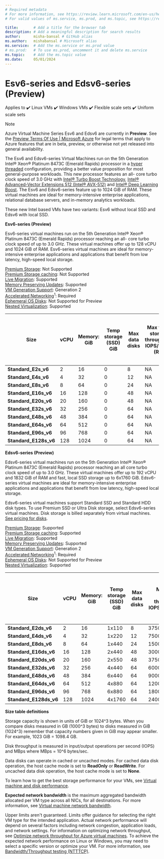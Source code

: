 ```yaml
---
# Required metadata
# For more information, see https://review.learn.microsoft.com/en-us/help/platform/learn-editor-add-metadata?branch=main
# For valid values of ms.service, ms.prod, and ms.topic, see https://review.learn.microsoft.com/en-us/help/platform/metadata-taxonomies?branch=main

title:       # Add a title for the browser tab
description: # Add a meaningful description for search results
author:      misha-bansal # GitHub alias
ms.author:   mishabansal # Microsoft alias
ms.service:  # Add the ms.service or ms.prod value
# ms.prod:   # To use ms.prod, uncomment it and delete ms.service
ms.topic:    # Add the ms.topic value
ms.date:     05/01/2024
---
```


# Esv6-series and Edsv6-series (Preview)

Applies to ✔️ Linux VMs ✔️ Windows VMs ✔️ Flexible scale sets ✔️ Uniform scale sets 

>[!NOTE]
>Azure Virtual Machine Series Esv6 and Edsv6 are currently in **Preview**. See the [Preview Terms Of Use | Microsoft Azure](https://azure.microsoft.com/en-us/support/legal/preview-supplemental-terms/) for legal terms that apply to Azure features that are in beta, preview, or otherwise not yet released into general availability. 

The Esv6 and Edsv6-series Virtual Machines run on the 5th Generation Intel® Xeon® Platinum 8473C (Emerald Rapids) processor in a [hyper threaded](https://www.intel.com/content/www/us/en/architecture-and-technology/hyper-threading/hyper-threading-technology.html) configuration, providing a better value proposition for most general-purpose workloads. This new processor features an all- core turbo clock speed of 3.0 GHz with [Intel® Turbo Boost Technology](https://www.intel.com/content/www/us/en/architecture-and-technology/turbo-boost/turbo-boost-technology.html), [Intel® Advanced-Vector Extensions 512 (Intel® AVX-512)](https://www.intel.com/content/www/us/en/architecture-and-technology/avx-512-overview.html) and [Intel® Deep Learning Boost](https://software.intel.com/content/www/us/en/develop/topics/ai/deep-learning-boost.html). The Esv6 and Edsv6-series feature up to 1024 GiB of RAM. These virtual machines are ideal for memory-intensive enterprise applications, relational database servers, and in-memory analytics workloads. 

These new Intel based VMs have two variants: Esv6 without local SSD and Edsv6 with local SSD.

**Esv6-series (Preview)**

Esv6-series virtual machines run on the 5th Generation Intel® Xeon® Platinum 8473C (Emerald Rapids) processor reaching an all- core turbo clock speed of up to 3.0 GHz. These virtual machines offer up to 128 vCPU and 1024 GiB of RAM. Esv6-series virtual machines are ideal for memory-intensive enterprise applications and applications that benefit from low latency, high-speed local storage.

[Premium Storage](https://learn.microsoft.com/en-us/azure/virtual-machines/premium-storage-performance): Not Supported<br>[Premium Storage caching](https://learn.microsoft.com/en-us/azure/virtual-machines/premium-storage-performance): Not Supported<br>[Live Migration](https://learn.microsoft.com/en-us/azure/virtual-machines/maintenance-and-updates): Supported<br>[Memory Preserving Updates](https://learn.microsoft.com/en-us/azure/virtual-machines/maintenance-and-updates): Supported<br>[VM Generation Support](https://learn.microsoft.com/en-us/azure/virtual-machines/generation-2): Generation 2<br>[Accelerated Networking](https://learn.microsoft.com/en-us/azure/virtual-network/create-vm-accelerated-networking-cli)<sup>1</sup>: Required<br>[Ephemeral OS Disks](https://learn.microsoft.com/en-us/azure/virtual-machines/ephemeral-os-disks): Not Supported for Preview<br>[Nested Virtualization](https://learn.microsoft.com/en-us/virtualization/hyper-v-on-windows/user-guide/nested-virtualization): Supported

| **Size** | **vCPU** | **Memory: GiB** | **Temp storage (SSD) GiB** | **Max data disks** | **Max temp storage throughput: IOPS/MBPS (RR)** | **Max temp storage throughput:  IOPS/MBPS (RW)** | **Max** **uncached Premium SSD and Standard SSD/HDD disk throughput: IOPS/MBps** | **Max burst** **uncached Premium SSD and Standard SSD/HDD disk throughput: IOPS/MBps** | **Max** **uncached Ultra Disk and Premium SSD V2 disk throughput: IOPS/MBps** | **Max burst** **uncached Ultra Disk and Premium SSD V2 disk throughput: IOPS/MBps** | **Max NICs** | **Network bandwidth** |
|---|---|---|---|---|---|---|---|---|---|---|---|---|
| **Standard_E2s_v6** | 2 | 16 | 0 | 8 | NA | NA | 3750/106 | 40000/1250 | 4167/124 | 44444/1463 | 2 | 12500 |
| **Standard_E4s_v6** | 4 | 32 | 0 | 12 | NA | NA | 6400/212 | 40000/1250 | 8333/248 | 52083/1463 | 2 | 12500 |
| **Standard_E8s_v6** | 8 | 64 | 0 | 24 | NA | NA | 12800/424 | 40000/1250 | 16667/496 | 52083/1463 | 4 | 12500 |
| **Standard_E16s_v6** | 16 | 128 | 0 | 48 | NA | NA | 25600/848 | 40000/1250 | 33333/992 | 52083/1463 | 8 | 12500 |
| **Standard_E20s_v6** | 20 | 160 | 0 | 48 | NA | NA | 32000/1060 | 64000/1600 | 41667/1240 | 83333/1872 | 8 | 12500 |
| **Standard_E32s_v6** | 32 | 256 | 0 | 64 | NA | NA | 51200/1696 | 80000/1696 | 66667/1984 | 104167/1984 | 8 | 16000 |
| **Standard_E48s_v6** | 48 | 384 | 0 | 64 | NA | NA | 76800/2544 | 80000/2544 | 100000/2976 | 104167/2976 | 8 | 24000 |
| **Standard_E64s_v6** | 64 | 512 | 0 | 64 | NA | NA | 102400/3392 | 102400/3392 | 133333/3969 | 133333/3969 | 8 | 30000 |
| **Standard_E96s_v6** | 96 | 768 | 0 | 64 | NA | NA | 153600/5088 | 153600/5088 | 200000/5953 | 200000/5953 | 8 | 41000 |
| **Standard_E128s_v6** | 128 | 1024 | 0 | 64 | NA | NA | 204800/6782 | 204800/6782 | 266667/7935 | 266667/7935 | 8 | 54000 |

**Edsv6-series (Preview)**

Edsv6-series virtual machines run on the 5th Generation Intel® Xeon® Platinum 8473C (Emerald Rapids) processor reaching an all core turbo clock speed of up to 3.0 GHz. These virtual machines offer up to 192 vCPU and 1832 GiB of RAM and fast, local SSD storage up to 6x1760 GiB. Edsv6-series virtual machines are ideal for memory-intensive enterprise applications and applications that benefit from low latency, high-speed local storage.

Edsv6-series virtual machines support Standard SSD and Standard HDD disk types. To use Premium SSD or Ultra Disk storage, select Edsv6-series virtual machines. Disk storage is billed separately from virtual machines. [See pricing for disks](https://azure.microsoft.com/pricing/details/managed-disks/).

[Premium Storage](https://learn.microsoft.com/en-us/azure/virtual-machines/premium-storage-performance): Supported<br>[Premium Storage caching](https://learn.microsoft.com/en-us/azure/virtual-machines/premium-storage-performance): Supported<br>[Live Migration](https://learn.microsoft.com/en-us/azure/virtual-machines/maintenance-and-updates): Supported<br>[Memory Preserving Updates](https://learn.microsoft.com/en-us/azure/virtual-machines/maintenance-and-updates): Supported<br>[VM Generation Support](https://learn.microsoft.com/en-us/azure/virtual-machines/generation-2): Generation 2<br>[Accelerated Networking](https://learn.microsoft.com/en-us/azure/virtual-network/create-vm-accelerated-networking-cli)<sup>1</sup>: Required<br>[Ephemeral OS Disks](https://learn.microsoft.com/en-us/azure/virtual-machines/ephemeral-os-disks): Not Supported for Preview<br>[Nested Virtualization](https://learn.microsoft.com/en-us/virtualization/hyper-v-on-windows/user-guide/nested-virtualization): Supported

| **Size** | **vCPU** | **Memory: GiB** | **Temp storage (SSD) GiB** | **Max data disks** | **Max temp storage throughput: IOPS/MBPS (RR)** | **Max temp storage throughput:  IOPS/MBPS (RW)** | **Max** **uncached Premium SSD and Standard SSD/HDD disk throughput: IOPS/MBps** | **Max burst** **uncached Premium SSD and Standard SSD/HDD disk throughput: IOPS/MBps** | **Max** **uncached Ultra Disk and Premium SSD V2 disk throughput: IOPS/MBps** | **Max burst** **uncached Ultra Disk and Premium SSD V2 disk throughput: IOPS/MBps** | **Max NICs** | **Network bandwidth** |
|---|---|---|---|---|---|---|---|---|---|---|---|---|
| **Standard_E2ds_v6** | 2 | 16 | 1x110 | 8 | 37500/180 | 15000/90 | 3750/106 | 40000/1250 | 4167/124 | 44444/1463 | 2 | 12500 |
| **Standard_E4ds_v6** | 4 | 32 | 1x220 | 12 | 75000/360 | 30000/180 | 6400/212 | 40000/1250 | 8333/248 | 52083/1463 | 2 | 12500 |
| **Standard_E8ds_v6** | 8 | 64 | 1x440 | 24 | 150000/720 | 60000/360 | 12800/424 | 40000/1250 | 16667/496 | 52083/1463 | 4 | 12500 |
| **Standard_E16ds_v6** | 16 | 128 | 2x440 | 48 | 300000/1440 | 120000/720 | 25600/848 | 40000/1250 | 33333/992 | 52083/1463 | 8 | 12500 |
| **Standard_E20ds_v6** | 20 | 160 | 2x550 | 48 | 375000/1800 | 150000/900 | 32000/1060 | 64000/1600 | 41667/1240 | 83333/1872 | 8 | 12500 |
| **Standard_E32ds_v6** | 32 | 256 | 4x440 | 64 | 600000/2880 | 240000/1440 | 51200/1696 | 80000/1696 | 66667/1984 | 104167/1984 | 8 | 16000 |
| **Standard_E48ds_v6** | 48 | 384 | 6x440 | 64 | 900000/4320 | 360000/2160 | 76800/2544 | 80000/2544 | 100000/2976 | 104167/2976 | 8 | 24000 |
| **Standard_E64ds_v6** | 64 | 512 | 4x880 | 64 | 1200000/5760 | 480000/2880 | 102400/3392 | 102400/3392 | 133333/3969 | 133333/3969 | 8 | 30000 |
| **Standard_E96ds_v6** | 96 | 768 | 6x880 | 64 | 1800000/8640 | 720000/4320 | 153600/5088 | 153600/5088 | 200000/5953 | 200000/5953 | 8 | 41000 |
| **Standard_E128ds_v6** | 128 | 1024 | 4x1760 | 64 | 2400000/11520 | 960000/5760 | 204800/6782 | 204800/6782 | 266667/7935 | 266667/7935 | 8 | 54000 |

**Size table definitions**

Storage capacity is shown in units of GiB or 1024^3 bytes. When you compare disks measured in GB (1000^3 bytes) to disks measured in GiB (1024^3) remember that capacity numbers given in GiB may appear smaller. For example, 1023 GiB = 1098.4 GB.

Disk throughput is measured in input/output operations per second (IOPS) and MBps where MBps = 10^6 bytes/sec.

Data disks can operate in cached or uncached modes. For cached data disk operation, the host cache mode is set to **ReadOnly** or **ReadWrite**. For uncached data disk operation, the host cache mode is set to **None**.

To learn how to get the best storage performance for your VMs, see [Virtual machine and disk performance](https://learn.microsoft.com/en-us/azure/virtual-machines/disks-performance).

**Expected network bandwidth** is the maximum aggregated bandwidth allocated per VM type across all NICs, for all destinations. For more information, see [Virtual machine network bandwidth](https://learn.microsoft.com/en-us/azure/virtual-network/virtual-machine-network-throughput).

Upper limits aren't guaranteed. Limits offer guidance for selecting the right VM type for the intended application. Actual network performance will depend on several factors including network congestion, application loads, and network settings. For information on optimizing network throughput, see [Optimize network throughput for Azure virtual machines](https://learn.microsoft.com/en-us/azure/virtual-network/virtual-network-optimize-network-bandwidth). To achieve the expected network performance on Linux or Windows, you may need to select a specific version or optimize your VM. For more information, see [Bandwidth/Throughput testing (NTTTCP)](https://learn.microsoft.com/en-us/azure/virtual-network/virtual-network-bandwidth-testing).

